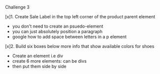 Challenge 3

[x]1. Create Sale Label in the top left corner of the product parent element

- you don't need to create an psuedo-element
- you can just absolutely position a paragraph
- google how to add space between letters in a p element

[x]2. Build six boxes below more info that show available colors for shoes

- Create an element i.e div
- create 6 more elements: can be divs
- then put them side by side
